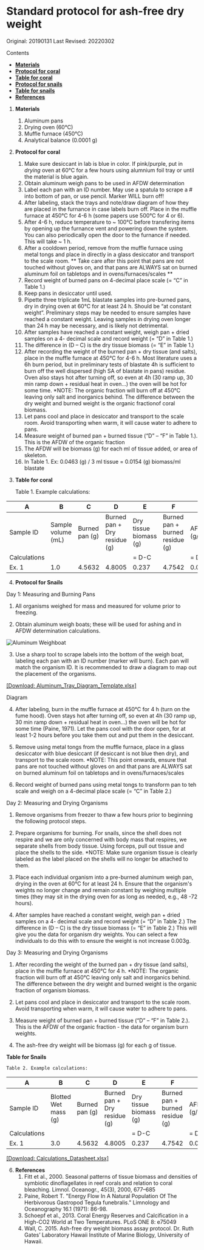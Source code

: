 # Standard protocol for ash-free dry weight 

Original: 20190131
Last Revised: 20220302

Contents
- [**Materials**](#Materials)  
- [**Protocol for coral**](#Protocol_for_coral)
- [**Table for coral**](#Table_for_coral)
- [**Protocol for snails**](#Protocol_for_snails)
- [**Table for snails**](#Table_for_snails)
- [**References**](#References)
 
1. <a name="Materials"></a> **Materials**
    1. 	Aluminum pans
    1. 	Drying oven (60°C)
    1. 	Muffle furnace (450°C)
    1. 	Analytical balance (0.0001 g)

2. <a name="Protocol_for_coral"></a> **Protocol for coral**
    1.  Make sure desiccant in lab is blue in color. If pink/purple, put in *drying* oven at 60°C for a few hours using alumnium foil tray or until the material is blue again. 
    1.  Obtain aluminum weigh pans to be used in AFDW determination
    1.  Label each pan with an ID number. May use a spatula to scrape a # into bottom of pan, or use pencil. Marker WILL burn
    	off!
    1.  After labeling, stack the trays and note/draw diagram of how they are placed in the furnance in case labels burn off. Place in the muffle furnace at 450°C for 4-6 h (some papers use 500°C for 4 or 6). 
    1.  After 4-6 h, reduce temperature to ~ 100°C before transfering items by opening up the furnance vent and powering down the system. You can also periodically open the door to the furnance if needed. This will take ~ 1 h. 
    1.  After a cooldown period, remove from the muffle furnace using metal tongs and place in directly in a glass desiccator and transport to the scale room.
	** Take care after this point that pans are not touched without gloves on, and that pans are ALWAYS sat on burned
	aluminum foil on tabletops and in ovens/furnaces/scales **
    1.  Record weight of burned pans on 4-decimal place scale (= “C” in Table 1.)
    1.  Keep pans in desiccator until used.
    1.  Pipette three triplicate 1mL blastate samples into pre-burned pans, dry in drying oven at 60°C for at least 24 h. 
    	Should be “at constant weight”. Preliminary steps may be needed to ensure samples have reached a constant weight. 
	Leaving samples in drying oven longer than 24 h may be necessary, and is likely not detrimental.
    1.  After samples have reached a constant weight, weigh pan + dried samples on a 4- decimal scale and record weight (= “D” 
    	in Table 1.)
    1.  The difference in (D – C) is the dry tissue biomass (= “E” in Table 1.)
    1.  After recording the weight of the burned pan + dry tissue (and salts), place in the muffle furnace at 450°C for 4-6 h. 
    	Most literature uses a 6h burn period, but in preliminary tests of blastate 4h is sufficient to burn off the well 
	dispersed (high SA of blastate in pans) residue. Oven also stays hot after turning off, so even at 4h (30 ramp up, 30 
	min ramp down + residual heat in oven…) the oven will be hot for some time.
	*NOTE: The organic fraction will burn off at 450°C leaving only salt and inorganics behind. The difference between the
	dry weight and burned weight is the organic fractionof coral biomass.
    1.  Let pans cool and place in desiccator and transport to the scale room. Avoid transporting when warm, it will cause
    	water to adhere to pans.
    1.  Measure weight of burned pan + burned tissue (“D” – “F” in Table 1.). This is the AFDW of the organic fraction
    1.  The AFDW will be biomass (g) for each ml of tissue added, or area of skeleton.
    1.  In Table 1. Ex: 0.0463 (g) / 3 ml tissue = 0.0154 (g) biomass/ml blastate
    
3. <a name="Table"></a> **Table for coral**

	Table 1. Example calculations:
	
 A  | B  | C  | D  | E  | F  |  G |
----|----|----|----|----|----|----|
Sample ID | Sample volume (mL) | Burned pan (g) | Burned pan + Dry residue (g) | Dry tissue biomass (g) | Burned pan + burned residue (g) | AFDW (g/mL) |
Calculations | | | | = D-C | | = D-F |
Ex. 1 | 1.0 | 4.5632 | 4.8005 | 0.237 | 4.7542 | 0.0463 |


4. <a name="Protocol_for_snails"></a> **Protocol for Snails**

Day 1: Measuring and Burning Pans

   1.  All organisms weighed for mass and measured for volume prior to freezing.
 
   2.  Obtain aluminum weigh boats; these will be used for ashing and in AFDW determination calculations. 
       
![Aluminum Weighboat]("https://static.grainger.com/rp/s/is/image/Grainger/8AU22_AW01?$adapimg$&hei=166&wid=166")
 
   3.  Use a sharp tool to scrape labels into the bottom of the weigh boat, labeling each pan with an ID number (marker will burn). 
       Each pan will match the organism ID. It is recommended to draw a diagram to map out the placement of the organisms. 
       
<a href= "https://github.com/SilbigerLab/Protocols/raw/f6220ec8166af60e4ff223a5f7045367519bf313/Physiological_Parameter_Protocols/Template/Aluminum_Tray_Diagram_Template.xlsx">[Download: Aluminum_Tray_Diagram_Template.xlsx]</a>
   
   Diagram 
   
   4.  After labeling, burn in the muffle furnace at 450°C for 4 h (turn on the fume hood). Oven stays hot after turning off,
       so even at 4h (30 ramp up, 30 min ramp down + residual heat in oven…) the oven will be hot for some time  (Paine, 1971). 
       Let the pans cool with the door open,  for at least 1-2 hours before you take them out and put them in the desiccant. 
  
   5.  Remove using metal tongs from the muffle furnace, place in a glass desiccator with blue desiccant (if desiccant is not blue
       then dry), and transport to the scale room. *NOTE: This point onwards, ensure that pans are not touched without gloves on and
       that pans are ALWAYS sat on burned aluminum foil on tabletops and in ovens/furnaces/scales 
  
   6.  Record weight of burned pans using metal tongs to transform pan to teh scale and weigh on a 4-decimal place scale (= “C” in
       Table 2.)
   
Day 2: Measuring and Drying Organisms 

   1. Remove organisms from freezer to thaw a few hours prior to beginning the following protocol steps. 

   2. Prepare organisms for burning. For snails, since the shell does not respire and we are only concerned with body mass that
      respires, we separate shells from body tissue. Using forceps, pull out tissue and place the shells to the side. 
      *NOTE: Make sure organism tissue is clearly labeled as the label placed on the shells will no longer be attached to  them. 

   3. Place each individual organism into a pre-burned aluminum weigh pan, drying in the oven at 60°C for at least 24 h. Ensure 
      that the organism's weights no longer change and remain constant by weighing multiple times (they may sit in the drying oven
      for as long as needed, e.g., 48 -72 hours).

   4. After samples have reached a constant weight, weigh pan + dried samples on a 4- decimal scale and record weight (= “D” in Table
      2.) The difference in (D – C) is the dry tissue biomass (= “E” in Table 2.) This will give you the data for organism dry
      weights. You can select a few individuals to do this with to ensure the weight is not increase 0.003g.

Day 3: Measuring and Drying Organisms 

   1. After recording the weight of the burned pan + dry tissue (and salts), place in the muffle furnace at 450°C for 4 h. 
      *NOTE: The organic fraction will burn off at 450°C leaving only salt and inorganics behind. The difference between the dry
      weight and burned weight is the organic fraction of organism biomass.

   2. Let pans cool and place in desiccator and transport to the scale room. Avoid transporting when warm, it will cause water to
      adhere to pans.

   3. Measure weight of burned pan + burned tissue (“D” – “F” in Table 2.). This is the AFDW of the organic fraction - the data for
      organism burn weights. 

   4. The ash-free dry weight will be biomass (g) for each g of tissue.

<a name="Table"></a> **Table for Snails**

	Table 2. Example calculations:
	
 A  | B  | C  | D  | E  | F  |  G |
----|----|----|----|----|----|----|
Sample ID | Blotted Wet mass (g) | Burned pan (g) | Burned pan + Dry residue (g) | Dry tissue biomass (g) | Burned pan + burned residue (g) | AFDW (g/mL) 
Calculations | | | | = D-C | | = D-F |
Ex. 1 | 3.0 | 4.5632 | 4.8005 | 0.237 | 4.7542 | 0.0463 |

 <a href= "https://github.com/SilbigerLab/Protocols/raw/f6220ec8166af60e4ff223a5f7045367519bf313/Physiological_Parameter_Protocols/Template/Calculations_Datasheet.xlsx">[Download: Calculations_Datasheet.xlsx]</a>
 
 
6. <a name="References"></a> **References**
    1.  Fitt et al., 2000. Seasonal patterns of tissue biomass and densities of symbiotic dinoflagellates in reef corals and 
    	relation to coral bleaching. Limnol. Oceanogr., 45(3), 2000, 677–685
    2.  Paine, Robert T. "Energy Flow In A Natural Population Of The Herbivorous Gastropod Tegula funebralis." Limnology and Oceanography
        16.1 (1971): 86-98.
    4.  Schoepf et al., 2013. Coral Energy Reserves and Calcification in a High-CO2 World at Two Temperatures. PLoS ONE 8:
    	e75049
    3.  Wall, C. 2015. Ash-free dry weight biomass assay protocol. Dr. Ruth Gates’ Laboratory Hawaii Institute of Marine
    	Biology, University of Hawaii.












	  
   


















